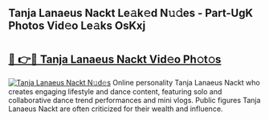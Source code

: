 ## Tanja Lanaeus Nackt Le𝚊k𝚎d N𝚞𝚍es - Part-UgK Photos Vid𝚎o Le𝚊ks OsKxj

# <h2><a href="http://fb0pl9c.evod.top/?m=Tanja+Lanaeus+Nackt">🔗 👉🔴 Tanja Lanaeus Nackt Vid𝚎o Ph𝚘t𝚘s</a></h2>

[![Tanja Lanaeus Nackt N𝚞d𝚎s](https://i.imgur.com/8V9OHl7.gif)](http://fb0pl9c.evod.top/?m=Tanja+Lanaeus+Nackt)
Online personality Tanja Lanaeus Nackt who creates engaging lifestyle and dance content, featuring solo and collaborative dance trend performances and mini vlogs. Public figures Tanja Lanaeus Nackt are often criticized for their wealth and influence. 
